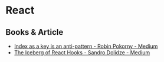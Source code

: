 # React

## Books & Article

- [Index as a key is an anti-pattern - Robin Pokorny - Medium](https://medium.com/@robinpokorny/index-as-a-key-is-an-anti-pattern-e0349aece318)
- [The Iceberg of React Hooks - Sandro Dolidze - Medium](https://medium.com/@sdolidze/the-iceberg-of-react-hooks-af0b588f43fb)
